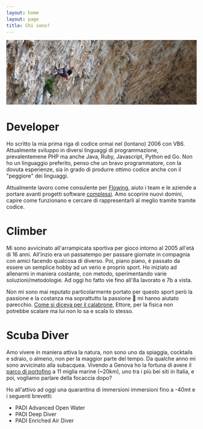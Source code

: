 ```yaml
---
layout: home
layout: page
title: Chi sono?
---
```


![Millenium Cave - Climbing Millenium 7a](/assets/millenium.jpg)

# Developer
Ho scritto la mia prima riga di codice ormai nel (lontano) 2006 con VB6. Attualmente sviluppo in diversi linguaggi di programmazione, prevalentemene PHP ma anche Java, Ruby, Javascript, Python ed Go. Non ho un linguaggio preferito, penso che un bravo programmatore, con la dovuta esperienze, sia in grado di produrre ottimo codice anche con il "peggiore" dei linguaggi.

Attualmente lavoro come consulente per [Flowing](https://flowing.it), aiuto i team e le aziende a portare avanti progetti software [complessi](https://en.wikipedia.org/wiki/Cynefin_framework#Complex). Amo scoprire nuovi domini, capire come funzionano e cercare di rappresentarli al meglio tramite tramite codice.

# Climber
Mi sono avvicinato all'arrampicata sportiva per gioco intorno al 2005 all'età di 16 anni. All'inzio era un passatempo per passare giornate in compagnia con amici facendo qualcosa di diverso. Poi, piano piano, è passato da essere un semplice hobby ad un verio e proprio sport. Ho iniziato ad allenarmi in maniera costante, con metodo, sperimentando varie soluzioni/metodologie. Ad oggi ho fatto vie fino all'8a lavorato e 7b a vista.

Non mi sono mai reputato particolarmente portato per questo sport però la passione e la costanza ma soprattutto la passione 🤣 mi hanno aiutato parecchio. [Come si diceva per il calabrone](https://it.wikipedia.org/wiki/Bombus#Il_volo), Ettore, per la fisica non potrebbe scalare ma lui non lo sa e scala lo stesso.

# Scuba Diver
Amo vivere in maniera attiva la natura, non sono uno da spiaggia, cocktails e sdraio, o almeno, non per la maggior parte del tempo. Da qualche anno mi sono avvicinato alla subacquea. Vivendo a Genova ho la fortuna di avere il [parco di portofino](http://www.portofinoamp.it/subacquea/i-siti-di-immersione-dellarea-marina-protetta) a 11 miglia marine (~20km), uno tra i più bei siti in Italia, e poi, vogliamo parlare della focaccia dopo?

Ho all'attivo ad oggi una quarantina di immersioni immersioni fino a -40mt e i seguenti brevetti:
- PADI Advanced Open Water
- PADI Deep Diver
- PADI Enriched Air Diver
